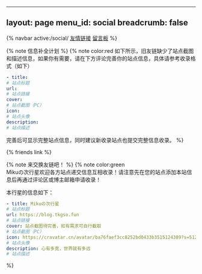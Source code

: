 -----
layout: page
menu_id: social
breadcrumb: false
-----
{% navbar active:/social/ [友情链接](/social/) [留言板](/social/comment/) %}

{% note 信息补全计划 %}
{% note color:red 如下所示，旧友链缺少了站点截图和描述信息，如果你有需要，请在下方评论完善你的站点信息，具体请参考收录格式（如下）

```yaml
- title: 
# 站点标题
url:
# 站点链接
cover:
# 站点截图（PC）
icon:
# 站点头像
description:
# 站点描述
```

完善后可显示完整站点信息，同时建议新收录站点也提交完整信息收录。
%}

{% friends link %}

{% note 来交换友链吧！ %}
{% note color:green  
Mikuの次行星欢迎各方站点递交信息互相收录！请注意先在您的站点添加本站信息后再通过评论区或博主邮箱申请收录！

本行星的信息如下：

```yaml
- title: Mikuの次行星
# 站点标题
url: https://blog.tkgso.fun
# 站点链接
cover: 站点截图待完善，如有需求可自行截取
# 站点截图（PC）
icon: https://cravatar.cn/avatar/ba76faef3cc8252bd0433b3515124389?s=512
# 站点头像
description: 心有多宽，世界就有多远
# 站点描述
```

%}